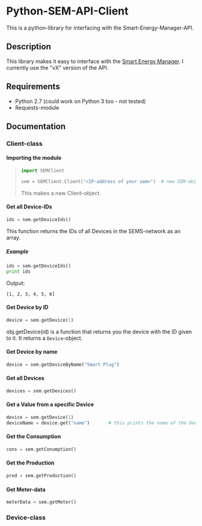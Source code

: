 # Python-SEM-API-Client
This is a python-library for interfacing with the Smart-Energy-Manager-API.

## Description
This library makes it easy to interface with the [Smart Energy Manager](https://sems.energy). I currently use the "vX" version of the API.

## Requirements
* Python 2.7 (could work on Python 3 too - not tested)
* Requests-module

## Documentation

### Client-class
#### Importing the module
> ```python
> import SEMClient
>
> sem = SEMClient.Client("<IP-address of your sem>")  # new SEM-object
> ```
> This makes a new Client-object.

#### Get all Device-IDs
```python
ids = sem.getDeviceIds()
```
This function returns the IDs of all Devices in the SEMS-network as an array.
##### Example
```python
ids = sem.getDeviceIds()
print ids
```
Output:
```
[1, 2, 3, 4, 5, 6]
```

#### Get Device by ID
```python
device = sem.getDevice(1)
```
obj.getDevice(id) is a function that returns you the device with the ID given to it.
It returns a ```Device```-object.

#### Get Device by name
```python
device = sem.getDeviceByName("Smart Plug")
```

#### Get all Devices
```python
devices = sem.getDevices()
```

#### Get a Value from a specific Device
```python
device = sem.getDevice(1)
deviceName = device.get("name")       # this prints the name of the Device with ID = 1
```

#### Get the Consumption
```python
cons = sem.getConumption()
```

#### Get the Production
```python
prod = sem.getProduction()
```

#### Get Meter-data
```python
meterData = sem.getMeter()
```

### Device-class